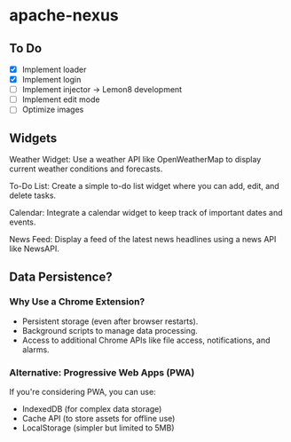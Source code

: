 # apache-nexus

## To Do

- [x]   Implement loader
- [x]   Implement login
- [ ]   Implement injector -> Lemon8 development
- [ ]   Implement edit mode
- [ ]   Optimize images

## Widgets

Weather Widget: Use a weather API like OpenWeatherMap to display current weather conditions and forecasts.

To-Do List: Create a simple to-do list widget where you can add, edit, and delete tasks.

Calendar: Integrate a calendar widget to keep track of important dates and events.

News Feed: Display a feed of the latest news headlines using a news API like NewsAPI.

## Data Persistence?

### Why Use a Chrome Extension?
- Persistent storage (even after browser restarts).
- Background scripts to manage data processing.
- Access to additional Chrome APIs like file access, notifications, and alarms.

### Alternative: Progressive Web Apps (PWA)
If you're considering PWA, you can use:
- IndexedDB (for complex data storage)
- Cache API (to store assets for offline use)
- LocalStorage (simpler but limited to 5MB)